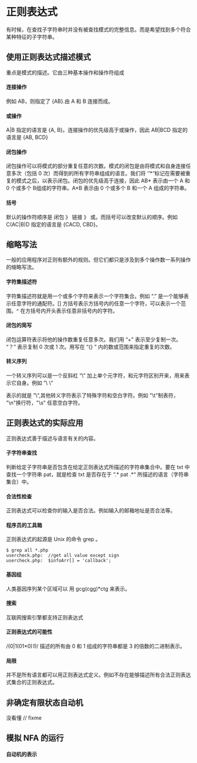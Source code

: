 # 正则表达式

有时候，在查找子字符串时并没有被查找模式的完整信息。而是希望找到多个符合某种特征的子字符串。

## 使用正则表达式描述模式

重点是模式的描述。它由三种基本操作和操作符组成

#### 连接操作

例如 AB，则指定了 {AB}.由 A 和 B 连接而成。

#### 或操作

A|B 指定的语言是 {A, B}。连接操作的优先级高于或操作，因此 AB|BCD 指定的语言是 {AB, BCD}

#### 闭包操作

闭包操作可以将模式的部分重复任意的次数。模式的闭包是由将模式和自身连接任意多次（包括 0 次）而得到的所有字符串组成的语言。我们将 ‘’*“标记在需要被重复的模式之后，以表示闭包。闭包的优先级高于连接，因此 AB\* 表示由一个 A 和 0 个或多个 B组成的字符串。A\*B 表示由 0 个或多个 B 和一个 A 组成的字符串。

#### 括号

默认的操作符顺序是 闭包 》 链接 》 或。而括号可以改变默认的顺序。例如 C(AC|B)D 指定的语言是 {CACD, CBD}。

## 缩略写法

一般的应用程序对正则有额外的规则。但它们都只是涉及到多个操作数一系列操作的缩略写法。

#### 字符集描述符

字符集描述符就是用一个或多个字符来表示一个字符集合。例如 “.” 是一个能够表示任意字符的通配符。[] 方括号表示方括号内的任意一个字符，可以表示一个范围。^ 在方括号内开头表示任意非括号内的字符。

#### 闭包的简写

闭包运算符表示将他的操作数重复任意多次。我们用 “+” 表示至少复制一次。 “？” 表示复制 0 次或 1 次。用写在 “{} ” 内的数或范围来指定重复的次数。

#### 转义序列

一个转义序列可以是一个反斜杠 “\” 加上单个元字符，和元字符区别开来，用来表示它自身。例如 ”\ \“

表示的就是 ”\“,其他转义字符表示了特殊字符和空白字符。例如 "\t"制表符， "\n"换行符，"\s" 任意空白字符。

## 正则表达式的实际应用

正则表达式善于描述与语言有关的内容。

#### 子字符串查找

判断给定子字符串是否包含在给定正则表达式所描述的字符串集合中。要在 txt 中查找一个字符串 pat，就是检查 txt 是否存在于 ”.* pat .*“ 所描述的语言（字符串集合）中。

#### 合法性检查

正则表达式可以检查你的输入是否合法。例如输入的邮箱地址是否合法等。

#### 程序员的工具箱

正则表达式的起源是 Unix 的命令 grep 。

```
$ grep all *.php
usercheck.php:	//get all value except sign
usercheck.php:	$infoArr[] = 'callback';
```

#### 基因组

人类基因序列某个区域可以 用 gcg(cgg)*ctg  来表示。

#### 搜索

互联网搜索引擎都支持正则表达式

#### 正则表达式的可能性

/(0|1(01*0)*1)*/ 描述的所有由 0 和 1 组成的字符串都是 3 的倍数的二进制表示。

#### 局限

并不是所有语言都可以用正则表达式定义。例如不存在能够描述所有合法正则表达式集合的正则表达式。

## 非确定有限状态自动机

没看懂 // fixme

## 模拟 NFA 的运行

#### 自动机的表示

